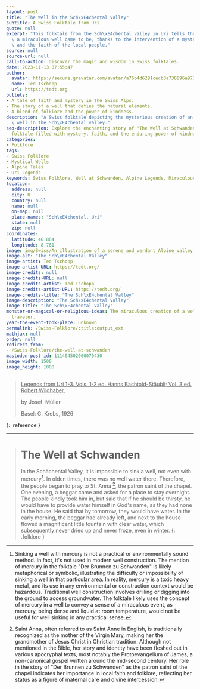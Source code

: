 ```yaml
---
layout: post
title: "The Well in the Sch\xE4chental Valley"
subtitle: A Swiss Folktale from Uri
quote: null
excerpt: "This folktale from the Sch\xE4chental valley in Uri tells the story of how\
  \ a miraculous well came to be, thanks to the intervention of a mysterious traveler\
  \ and the faith of the local people."
source: null
source-url: null
call-to-action: Discover the magic and wisdom in Swiss folktales.
date: 2023-11-13 07:55:47
author:
  avatar: https://secure.gravatar.com/avatar/a76b4d6291cecb3a738896a971bfb903?s=512&d=mp&r=g
  name: Ted Tschopp
  url: https://tedt.org
bullets:
- A tale of faith and mystery in the Swiss Alps.
- The story of a well that defies the natural elements.
- A blend of folklore and the power of kindness.
description: "A Swiss folktale depicting the mysterious creation of an ever-flowing\
  \ well in the Sch\xE4chental valley."
seo-description: Explore the enchanting story of "The Well at Schwanden", a Swiss
  folktale filled with mystery, faith, and the enduring power of kindness.
categories:
- Folklore
tags:
- Swiss Folklore
- Mystical Wells
- Alpine Tales
- Uri Legends
keywords: Swiss Folklore, Well at Schwanden, Alpine Legends, Miraculous Wells
location:
  address: null
  city: U
  country: null
  name: null
  on-map: null
  place-names: "Sch\xE4chental, Uri"
  state: null
  zip: null
coordinates:
  latitude: 46.864
  longitude: 8.761
image: img/Swiss/An_illustration_of_a_serene_and_verdant_Alpine_valley.webp
image-alt: "The Sch\xE4chental Valley"
image-artist: Ted Tschopp
image-artist-URL: https://tedt.org/
image-credits: null
image-credits-URL: null
image-credits-artist: Ted Tschopp
image-credits-artist-URL: https://tedt.org/
image-credits-title: "The Sch\xE4chental Valley"
image-description: "The Sch\xE4chental Valley"
image-title: "The Sch\xE4chental Valley"
monster-or-magical-or-religious-ideas: The miraculous creation of a well by a mysterious
  traveler.
year-the-event-took-place: unknown
permalink: /Swiss-Folklore/:title:output_ext
mathjax: null
order: null
redirect_from:
- /Swiss-Folklore/the-well-at-schwanden
mastodon-post-id: 111404502000070430
image_width: 1500
image_height: 1000
---
```

> <ins> Legends from Uri 1-3. Vols. 1-2 ed. Hanns Bächtold-Stäubli; Vol. 3 ed. Robert Wildhaber.</ins>
> 
> by Josef  Müller
> 
>  Basel: G. Krebs, 1926
>
{: .reference }

---

> # The Well at Schwanden
>
>In the Schächental Valley, it is impossible to sink a well, not even with mercury[^1]. In olden times, there was no well water there. Therefore, the people began to pray to St. Anna [^2], the patron saint of the chapel. One evening, a beggar came and asked for a place to stay overnight. The people kindly took him in, but said that if he should be thirsty, he would have to provide water himself in God's name, as they had none in the house. He said that by tomorrow, they would have water. In the early morning, the beggar had already left, and next to the house flowed a magnificent little fountain with clear water, which subsequently never dried up and never froze, even in winter.
{: .folklore }

[^1]: Sinking a well with mercury is not a practical or environmentally sound method. In fact, it's not used in modern well construction. The mention of mercury in the folktale "Der Brunnen zu Schwanden" is likely metaphorical or symbolic, illustrating the difficulty or impossibility of sinking a well in that particular area. In reality, mercury is a toxic heavy metal, and its use in any environmental or construction context would be hazardous. Traditional well construction involves drilling or digging into the ground to access groundwater.  The folktale likely uses the concept of mercury in a well to convey a sense of a miraculous event, as mercury, being dense and liquid at room temperature, would not be useful for well sinking in any practical sense.

[^2]: Saint Anna, often referred to as Saint Anne in English, is traditionally recognized as the mother of the Virgin Mary, making her the grandmother of Jesus Christ in Christian tradition. Although not mentioned in the Bible, her story and identity have been fleshed out in various apocryphal texts, most notably the Protoevangelium of James, a non-canonical gospel written around the mid-second century.  Her role in the story of "Der Brunnen zu Schwanden" as the patron saint of the chapel indicates her importance in local faith and folklore, reflecting her status as a figure of maternal care and divine intercession.

